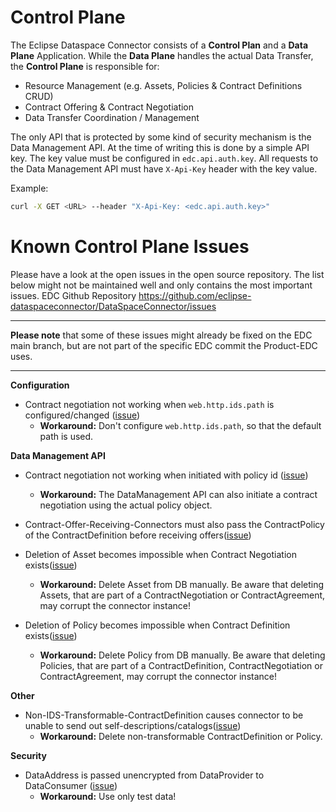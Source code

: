 # Control Plane

The Eclipse Dataspace Connector consists of a **Control Plan** and a **Data Plane** Application.
While the **Data Plane** handles the actual Data Transfer, the **Control Plane** is responsible for:

- Resource Management (e.g. Assets, Policies & Contract Definitions CRUD)
- Contract Offering & Contract Negotiation
- Data Transfer Coordination / Management

The only API that is protected by some kind of security mechanism is the Data Management API. At the time of writing this is done by a simple API key.
The key value must be configured in `edc.api.auth.key`. All requests to the Data Management API must have `X-Api-Key` header with the key value.

Example:
```bash
curl -X GET <URL> --header "X-Api-Key: <edc.api.auth.key>"
```

# Known Control Plane Issues

Please have a look at the open issues in the open source repository. The list below might not be maintained well and
only contains the most important issues.
EDC Github Repository https://github.com/eclipse-dataspaceconnector/DataSpaceConnector/issues

---

**Please note** that some of these issues might already be fixed on the EDC main branch, but are not part of the specific
EDC commit the Product-EDC uses.

---

**Configuration**
- Contract negotiation not working when `web.http.ids.path` is configured/changed ([issue](https://github.com/eclipse-dataspaceconnector/DataSpaceConnector/issues/1249))
  - **Workaround:** Don't configure `web.http.ids.path`, so that the default path is used.

**Data Management API**
- Contract negotiation not working when initiated with policy id ([issue](https://github.com/eclipse-dataspaceconnector/DataSpaceConnector/issues/1251))
  - **Workaround:** The DataManagement API can also initiate a contract negotiation using the actual policy object.

- Contract-Offer-Receiving-Connectors must also pass the ContractPolicy of the ContractDefinition before receiving offers([issue](https://github.com/eclipse-dataspaceconnector/DataSpaceConnector/issues/1331))

- Deletion of Asset becomes impossible when Contract Negotiation exists([issue](https://github.com/eclipse-dataspaceconnector/DataSpaceConnector/issues/1403))
  - **Workaround:** Delete Asset from DB manually. Be aware that deleting Assets, that are part of a ContractNegotiation or ContractAgreement, may corrupt the connector instance!

- Deletion of Policy becomes impossible when Contract Definition exists([issue](https://github.com/eclipse-dataspaceconnector/DataSpaceConnector/issues/1410))
  - **Workaround:** Delete Policy from DB manually. Be aware that deleting Policies, that are part of a ContractDefinition, ContractNegotiation or ContractAgreement, may corrupt the connector instance!

**Other**
- Non-IDS-Transformable-ContractDefinition causes connector to be unable to send out self-descriptions/catalogs([issue](https://github.com/eclipse-dataspaceconnector/DataSpaceConnector/issues/1265))
  - **Workaround:** Delete non-transformable ContractDefinition or Policy.

**Security**
- DataAddress is passed unencrypted from DataProvider to DataConsumer ([issue](https://github.com/eclipse-dataspaceconnector/DataSpaceConnector/issues/1504))
  - **Workaround:** Use only test data!


